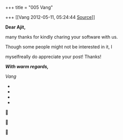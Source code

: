 +++
title = "005 Vang"

+++
[[Vang	2012-05-11, 05:24:44 [Source](https://groups.google.com/g/samskrita/c/A4rvk9MZiLA)]]



**Dear Ajit,**

  

many thanks for kindly charing your software with us.

Though some people might not be interested in it, I

myselfreally do appreciate your post! Thanks!

  

***With warm regards,***

  

*Vang*

*  
*

*  
*







